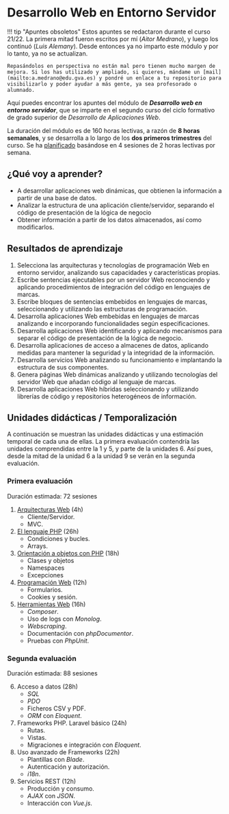 # Desarrollo Web en Entorno Servidor

!!! tip "Apuntes obsoletos"
    Estos apuntes se redactaron durante el curso 21/22. La primera mitad fueron escritos por mí (*Aitor Medrano*), y luego los continuó (*Luis Alemany*). Desde entonces ya no imparto este módulo y por lo tanto, ya no se actualizan.

    Repasándolos en perspectiva no están mal pero tienen mucho margen de mejora. Si los has utilizado y ampliado, si quieres, mándame un [mail](mailto:a.medrano@edu.gva.es) y pondré un enlace a tu repositorio para visibilizarlo y poder ayudar a más gente, ya sea profesorado o alumnado.

Aquí puedes encontrar los apuntes del módulo de ***Desarrollo web en entorno servidor***, que se imparte en el segundo curso del ciclo formativo de grado superior de *Desarrollo de Aplicaciones Web*.

La duración del módulo es de 160 horas lectivas, a razón de **8 horas semanales**, y se desarrolla a lo largo de los **dos primeros trimestres** del curso. Se ha [planificado](planning.md) basándose en 4 sesiones de 2 horas lectivas por semana.

## ¿Qué voy a aprender?

* A desarrollar aplicaciones web dinámicas, que obtienen la información a partir de una base de datos.
* Analizar la estructura de una aplicación cliente/servidor, separando el código de presentación de la lógica de negocio
* Obtener información a partir de los datos almacenados, así como modificarlos.

## Resultados de aprendizaje

1. Selecciona las arquitecturas y tecnologías de programación Web en entorno servidor, analizando sus capacidades y características propias.
2. Escribe sentencias ejecutables por un servidor Web reconociendo y aplicando procedimientos de integración del código en lenguajes de marcas.
3. Escribe bloques de sentencias embebidos en lenguajes de marcas, seleccionando y utilizando las estructuras de programación.
4. Desarrolla aplicaciones Web embebidas en lenguajes de marcas analizando e incorporando funcionalidades según especificaciones.
5. Desarrolla aplicaciones Web identificando y aplicando mecanismos para separar el código de presentación de la lógica de negocio.
6. Desarrolla aplicaciones de acceso a almacenes de datos, aplicando medidas para mantener la seguridad y la integridad de la información.
7. Desarrolla servicios Web analizando su funcionamiento e implantando la estructura de sus componentes.
8. Genera páginas Web dinámicas analizando y utilizando tecnologías del servidor Web que añadan código al lenguaje de marcas.
9. Desarrolla aplicaciones Web híbridas seleccionando y utilizando librerías de código y repositorios heterogéneos de información.

## Unidades didácticas / Temporalización

A continuación se muestran las unidades didácticas y una estimación temporal de cada una de ellas.
La primera evaluación contendría las unidades comprendidas entre la 1 y 5, y parte de la unidades 6. Así pues, desde la mitad de la  unidad 6 a la unidad 9 se verán en la segunda evaluación.

### Primera evaluación

Duración estimada: 72 sesiones

1. [Arquitecturas Web](01arquitecturas.md) (4h)
    * Cliente/Servidor.
    * MVC.
2. [El lenguaje PHP](02php.md) (26h)
    * Condiciones y bucles.
    * Arrays.
3. [Orientación a objetos con PHP](03phpoo.md) (18h)
    * Clases y objetos
    * Namespaces
    * Excepciones
4. [Programación Web](04web.md) (12h)
    * Formularios.
    * Cookies y sesión.
5. [Herramientas Web](05herramientas.md) (16h)
    * *Composer*.
    * Uso de logs con *Monolog*.
    * *Webscraping*.
    * Documentación con *phpDocumentor*.
    * Pruebas con *PhpUnit*.

### Segunda evaluación

Duración estimada: 88 sesiones

6. Acceso a datos (28h)
    * *SQL*
    * *PDO*
    * Ficheros CSV y PDF.
    * *ORM* con *Eloquent*.
7. Frameworks PHP. Laravel básico (24h)
    * Rutas.
    * Vistas.
    * Migraciones e integración con *Eloquent*.
8. Uso avanzado de Frameworks (22h)
    * Plantillas con *Blade*.
    * Autenticación y autorización.
    * *i18n*.
9. Servicios REST (12h)
    * Producción y consumo.
    * *AJAX* con *JSON*.
    * Interacción con *Vue.js*.

<!--
## Instrumentos de calificación

La nota de cada evaluación se calcula mediante:

* 30% Trabajo en Clase / Actividades
    * Se evalúan todas las actividades realizadas en clase y en casa.
    * Las actividades se evalúan mediante tareas de *Aules* con calificaciones comprendidas entre 0 y 3 puntos:
        * 0: No entregada
        * 1: Entregada pero solución errónea o incompleta
        * 2: Entregada y solución aceptable, aunque tiene algún apartado incompleto
        * 3: Entregada y solución correcta.
* 70% Actividad de evaluación
    * Una o dos pruebas por evaluación.

La nota final se calcula mediante la media de cada una de las evaluaciones.
-->
